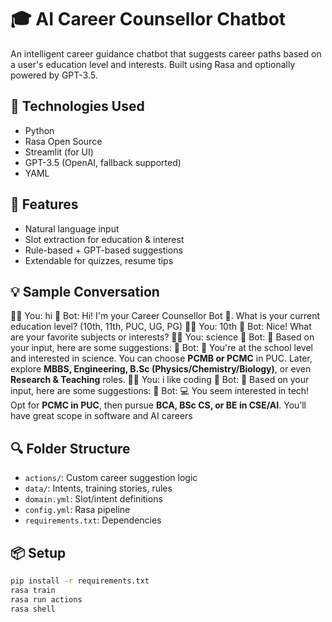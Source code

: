 # 🎓 AI Career Counsellor Chatbot

An intelligent career guidance chatbot that suggests career paths based on a user's education level and interests. Built using Rasa and optionally powered by GPT-3.5.

## 🔧 Technologies Used
- Python
- Rasa Open Source
- Streamlit (for UI)
- GPT-3.5 (OpenAI, fallback supported)
- YAML

## 🚀 Features
- Natural language input
- Slot extraction for education & interest
- Rule-based + GPT-based suggestions
- Extendable for quizzes, resume tips

## 💡 Sample Conversation

🧑‍💻 You: hi
🤖 Bot: Hi! I'm your Career Counsellor Bot 🤖. What is your current education level? (10th, 11th, PUC, UG, PG)
🧑‍💻 You: 10th
🤖 Bot: Nice! What are your favorite subjects or interests?
🧑‍💻 You: science
🤖 Bot: 🤔 Based on your input, here are some suggestions:
🤖 Bot: 🔬 You're at the school level and interested in science. You can choose **PCMB or PCMC** in PUC. Later, explore **MBBS, Engineering, B.Sc (Physics/Chemistry/Biology)**, or even **Research & Teaching** roles.
🧑‍💻 You: i like coding
🤖 Bot: 🤔 Based on your input, here are some suggestions:
🤖 Bot: 💻 You seem interested in tech! Opt for **PCMC in PUC**, then pursue **BCA, BSc CS, or BE in CSE/AI**. You’ll have great scope in software and AI careers


## 🔍 Folder Structure
- `actions/`: Custom career suggestion logic
- `data/`: Intents, training stories, rules
- `domain.yml`: Slot/intent definitions
- `config.yml`: Rasa pipeline
- `requirements.txt`: Dependencies

## 📦 Setup

```bash
pip install -r requirements.txt
rasa train
rasa run actions
rasa shell
